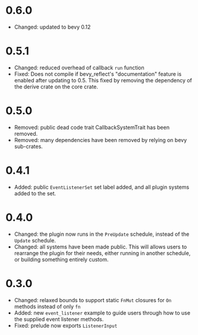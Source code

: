 # 0.6.0

- Changed: updated to bevy 0.12

# 0.5.1

- Changed: reduced overhead of callback `run` function
- Fixed: Does not compile if bevy_reflect's "documentation" feature is enabled after updating to
  0.5. This fixed by removing the dependency of the derive crate on the core crate.

# 0.5.0

- Removed: public dead code trait CallbackSystemTrait has been removed.
- Removed: many dependencies have been removed by relying on bevy sub-crates.

# 0.4.1

- Added: public `EventListenerSet` set label added, and all plugin systems added to the set.

# 0.4.0

- Changed: the plugin now runs in the `PreUpdate` schedule, instead of the `Update` schedule.
- Changed: all systems have been made public. This will allows users to rearrange the plugin for
  their needs, either running in another schedule, or building something entirely custom.

# 0.3.0

- Changed: relaxed bounds to support static `FnMut` closures for `On` methods instead of only `fn`
- Added: new `event_listener` example to guide users through how to use the supplied event listener
  methods.
- Fixed: prelude now exports `ListenerInput`
